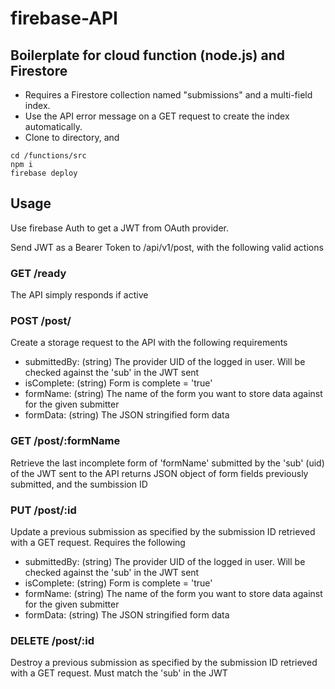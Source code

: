 # firebase-API
## Boilerplate for cloud function (node.js) and Firestore 

- Requires a Firestore collection named "submissions" and a multi-field index. 
- Use the API error message on a GET request to create the index automatically.
- Clone to directory, and 
```
cd /functions/src
npm i
firebase deploy
```

## Usage
Use firebase Auth to get a JWT from OAuth provider.

Send JWT as a Bearer Token to /api/v1/post, with the following valid actions

### GET /ready
The API simply responds if active

### POST /post/
Create a storage request to the API with the following requirements
- submittedBy: (string) The provider UID of the logged in user. Will be checked against the 'sub' in the JWT sent
- isComplete: (string) Form is complete = 'true'
- formName: (string) The name of the form you want to store data against for the given submitter
- formData: (string) The JSON stringified form data

### GET /post/:formName
Retrieve the last incomplete form of 'formName' submitted by the 'sub' (uid) of the JWT sent to the API
returns JSON object of form fields previously submitted, and the sumbission ID

### PUT /post/:id
Update a previous submission as specified by the submission ID retrieved with a GET request. Requires the following
- submittedBy: (string) The provider UID of the logged in user. Will be checked against the 'sub' in the JWT sent
- isComplete: (string) Form is complete = 'true'
- formName: (string) The name of the form you want to store data against for the given submitter
- formData: (string) The JSON stringified form data

### DELETE /post/:id
Destroy a previous submission as specified by the submission ID retrieved with a GET request. Must match the 'sub' in the JWT


